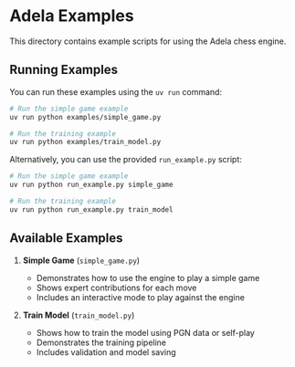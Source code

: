 # Adela Examples

This directory contains example scripts for using the Adela chess engine.

## Running Examples

You can run these examples using the `uv run` command:

```bash
# Run the simple game example
uv run python examples/simple_game.py

# Run the training example
uv run python examples/train_model.py
```

Alternatively, you can use the provided `run_example.py` script:

```bash
# Run the simple game example
uv run python run_example.py simple_game

# Run the training example
uv run python run_example.py train_model
```

## Available Examples

1. **Simple Game** (`simple_game.py`)
   - Demonstrates how to use the engine to play a simple game
   - Shows expert contributions for each move
   - Includes an interactive mode to play against the engine

2. **Train Model** (`train_model.py`)
   - Shows how to train the model using PGN data or self-play
   - Demonstrates the training pipeline
   - Includes validation and model saving
